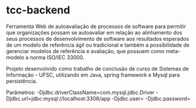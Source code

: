 # tcc-backend

Ferramenta Web de autoavaliação de processos de software para permitir que organizações possam se autoavaliar em relação ao alinhamento dos seus processos de desenvolvimento de software aos resultados esperados de um modelo de referência ágil ou tradicional e também a possibilidade de gerenciar modelos de referência e avaliação, que possuem como meta-modelo a norma ISO/IEC 33000.

Projeto desenvolvido como trabalho de conclusão de curso de Sistemas de Informação - UFSC, utilizando em Java, spring framework e Mysql para persistência. 

Parâmetros:
-Djdbc.driverClassName=com.mysql.jdbc.Driver
-Djdbc.url=jdbc:mysql://localhost:3306/app
-Djdbc.user=
-Djdbc.password=
